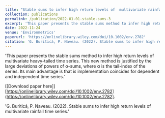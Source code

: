 ```yaml
---
title: "Stable sums to infer high return levels of  multivariate rainfall time series"
collection: publications
permalink: /publication/2022-01-01-stable-sums-3
excerpt: 'This paper presents the stable sums method to infer high return levels of multivariate heavy-tailed time series. This new method is justified by the large deviations of powers of α-sums, where α is the tail-index of the series. Its main advantage is that is implementation coincides for dependent and independent time series.'
date: 2022-11-24
venue: 'Environmetrics'
paperurl: 'https://onlinelibrary.wiley.com/doi/10.1002/env.2782'
citation: 'G. Buriticá, P. Naveau. (2022). Stable sums to infer high return levels of  multivariate rainfall time series, *Environmetrics*, e2782. [http://doi.org/10.1002/env.2782](http://doi.org/10.1002/env.2782)'
---
```

'This paper presents the stable sums method to infer high return levels of multivariate heavy-tailed time series. This new method is justified by the large deviations of powers of α-sums, where α is the tail-index of the series. Its main advantage is that is implementation coincides for dependent and independent time series.'

[[Download paper here]][https://onlinelibrary.wiley.com/doi/10.1002/env.2782](https://onlinelibrary.wiley.com/doi/10.1002/env.2782).

'G. Buriticá, P. Naveau. (2022). Stable sums to infer high return levels of  multivariate rainfall time series.'
